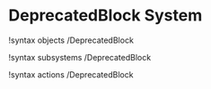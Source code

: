 <!-- MOOSE Documentation Stub: Remove this when content is added. -->

# DeprecatedBlock System
!syntax objects /DeprecatedBlock

!syntax subsystems /DeprecatedBlock

!syntax actions /DeprecatedBlock
